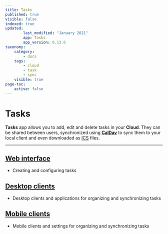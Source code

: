 ```yaml
---
title: Tasks
published: true
visible: false
indexed: true
updated:
        last_modified: "January 2021"
        app: Tasks
        app_version: 0.13.6
taxonomy:
    category:
        - docs
    tags:
        - cloud
        - task
        - sync
    visible: true
page-toc:
    active: false
---
```


# Tasks
**Tasks** app allows you to add, edit and delete tasks in your **Cloud**. They can be shared between users, synchronized using [**CalDav**](https://en.wikipedia.org/wiki/CalDAV) to sync them to your local client and even downloaded as [ICS](https://en.wikipedia.org/wiki/ICalendar) files.

---

## [Web interface](web)
- Creating and configuring tasks

## [Desktop clients](desktop)
- Desktop clients and applications for organizing and synchronizing tasks

## [Mobile clients](mobile)
- Mobile clients and settings for organizing and synchronizing tasks
